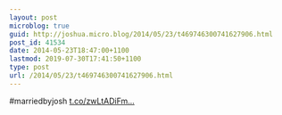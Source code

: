 ```yaml
---
layout: post
microblog: true
guid: http://joshua.micro.blog/2014/05/23/t469746300741627906.html
post_id: 41534
date: 2014-05-23T18:47:00+1100
lastmod: 2019-07-30T17:41:50+1100
type: post
url: /2014/05/23/t469746300741627906.html
---
```

#marriedbyjosh [t.co/zwLtADiFm...](http://t.co/zwLtADiFms)
